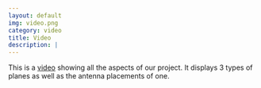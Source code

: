 ```yaml
---
layout: default
img: video.png
category: video
title: Video
description: |
---
```

This is a [video](https://www.youtube.com/watch?v=E1GDdNYzrLE&feature=youtu.be) showing all the aspects of our project. It displays 3 types of planes as well as the antenna placements of one. 
